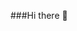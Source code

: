 ###Hi there 👋

<!--
**gillers24/gillers24** is a ✨ _special_ ✨ repository because its `README.md` (this file) appears on your GitHub profile.

Here are some ideas to get you started:

- turnaround quick! I don't know what I am doing!
- 🔭 I’m currently working on ... nothing
- 🌱 I’m currently learning ... everything (well, trying unsuccessfully)
- 👯 I’m looking to collaborate on ... not a thing, I would break it
- 🤔 I’m looking for help with ... I am no where near far enough for that
- 💬 Ask me about ... anything other than whatever you need to know
- 📫 How to reach me: ... don't, honestly, save yourself the time and stress
- 😄 Pronouns: ... Her/She
- ⚡ Fun fact: ... completely winging it ;o)
- IF YOU HAVE ANY SELF OF WORTH.... DO NOT GO ANYWHERE NEAR THIS; IT IS JUNK!!!!! 
-->
